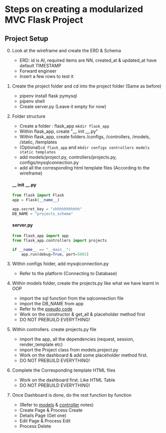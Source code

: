 # Steps on creating a modularized MVC Flask Project

## Project Setup
0. Look at the wireframe and create the ERD & Schema
   - ERD: id is AI, required items are NN, created_at & updated_at have default TIMESTAMP
   - Forward engineer
   - Insert a few rows to test it

1. Create the project folder and cd into the project folder (Same as before)
   - pipenv install flask pymysql
   - pipenv shell
   - Create server.py (Leave it empty for now)

2. Folder structure
   - Create a folder : flask_app  ``` mkdir flask_app ```
   - Within flask_app, create "__ init __.py" 
   - Within flask_app, create folders /configs, /controllers, /models, /static, /templates
   - (Optional)``` cd flask_app ``` and ``` mkdir configs controllers models static templates ```
   - add models/project.py, controllers/projects.py, configs/mysqlconnection.py
   - add all the corresponding html template files (According to the wireframe)

    ####  __ init __.py
    ```py
    from flask import Flask
    app = Flask(__name__)

    app.secret_key = "shhhhhhhhhhh"
    DB_NAME = "projects_schema"
    ```
    #### server.py
    ```py
    from flask_app import app
    from flask_app.controllers import projects

    if __name__ == "__main__":
        app.run(debug=True, port=5001)
    ```
    
3. Within configs folder, add mysqlconnection.py
   - Refer to the platform (Connecting to Database)

4. Within models folder, create the projects.py like what we have learnt in OOP
   - import the sql function from the sqlconnection file 
   - import the DB_NAME from app
   - Refer to the [pseudo code](./flask_app/models/project.py)
   - Work on the constructor & get_all & placeholder method first
   - DO NOT PREBUILD EVERYTHING!

5. Within controllers. create projects.py file
    - import the app, all the dependencies (request, session, render_template etc)
    - import the Project class from models.project.py
    - Work on the dashboard & add some placeholder method first. 
    - DO NOT PREBUILD EVERYTHING!

6. Complete the Corresponding template HTML files
    - Work on the dashboard first. Like HTML Table
    - DO NOT PREBUILD EVERYTHING!

7. Once Dashboard is done, do the rest function by function 
   - (Refer to [models](./flask_app/models/project.py) & [controller](./flask_app/controllers/projects.py) notes)
   - Create Page & Process Create
   - Details Page (Get one) 
   - Edit Page & Process Edit
   - Process Delete 